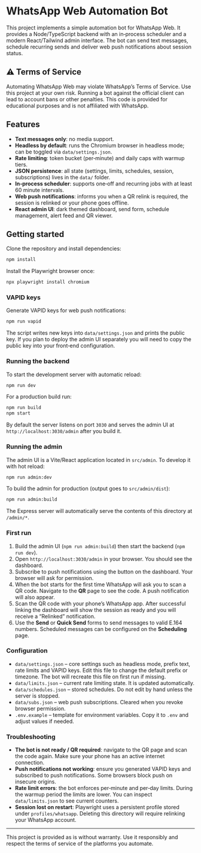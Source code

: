 # WhatsApp Web Automation Bot

This project implements a simple automation bot for WhatsApp Web. It provides a Node/TypeScript backend with an in‑process scheduler and a modern React/Tailwind admin interface. The bot can send text messages, schedule recurring sends and deliver web push notifications about session status.

## ⚠️ Terms of Service

Automating WhatsApp Web may violate WhatsApp’s Terms of Service. Use this project at your own risk. Running a bot against the official client can lead to account bans or other penalties. This code is provided for educational purposes and is not affiliated with WhatsApp.

## Features

- **Text messages only**: no media support.
- **Headless by default**: runs the Chromium browser in headless mode; can be toggled via `data/settings.json`.
- **Rate limiting**: token bucket (per‑minute) and daily caps with warmup tiers.
- **JSON persistence**: all state (settings, limits, schedules, session, subscriptions) lives in the `data/` folder.
- **In‑process scheduler**: supports one‑off and recurring jobs with at least 60 minute intervals.
- **Web push notifications**: informs you when a QR relink is required, the session is relinked or your phone goes offline.
- **React admin UI**: dark themed dashboard, send form, schedule management, alert feed and QR viewer.

## Getting started

Clone the repository and install dependencies:

```bash
npm install
```

Install the Playwright browser once:

```bash
npx playwright install chromium
```

### VAPID keys

Generate VAPID keys for web push notifications:

```bash
npm run vapid
```

The script writes new keys into `data/settings.json` and prints the public key. If you plan to deploy the admin UI separately you will need to copy the public key into your front‑end configuration.

### Running the backend

To start the development server with automatic reload:

```bash
npm run dev
```

For a production build run:

```bash
npm run build
npm start
```

By default the server listens on port `3030` and serves the admin UI at `http://localhost:3030/admin` after you build it.

### Running the admin

The admin UI is a Vite/React application located in `src/admin`. To develop it with hot reload:

```bash
npm run admin:dev
```

To build the admin for production (output goes to `src/admin/dist`):

```bash
npm run admin:build
```

The Express server will automatically serve the contents of this directory at `/admin/*`.

### First run

1. Build the admin UI (`npm run admin:build`) then start the backend (`npm run dev`).
2. Open `http://localhost:3030/admin` in your browser. You should see the dashboard.
3. Subscribe to push notifications using the button on the dashboard. Your browser will ask for permission.
4. When the bot starts for the first time WhatsApp will ask you to scan a QR code. Navigate to the **QR** page to see the code. A push notification will also appear.
5. Scan the QR code with your phone’s WhatsApp app. After successful linking the dashboard will show the session as ready and you will receive a “Relinked” notification.
6. Use the **Send** or **Quick Send** forms to send messages to valid E.164 numbers. Scheduled messages can be configured on the **Scheduling** page.

### Configuration

- `data/settings.json` – core settings such as headless mode, prefix text, rate limits and VAPID keys. Edit this file to change the default prefix or timezone. The bot will recreate this file on first run if missing.
- `data/limits.json` – current rate limiting state. It is updated automatically.
- `data/schedules.json` – stored schedules. Do not edit by hand unless the server is stopped.
- `data/subs.json` – web push subscriptions. Cleared when you revoke browser permission.
- `.env.example` – template for environment variables. Copy it to `.env` and adjust values if needed.

### Troubleshooting

- **The bot is not ready / QR required**: navigate to the QR page and scan the code again. Make sure your phone has an active internet connection.
- **Push notifications not working**: ensure you generated VAPID keys and subscribed to push notifications. Some browsers block push on insecure origins.
- **Rate limit errors**: the bot enforces per‑minute and per‑day limits. During the warmup period the limits are lower. You can inspect `data/limits.json` to see current counters.
- **Session lost on restart**: Playwright uses a persistent profile stored under `profiles/whatsapp`. Deleting this directory will require relinking your WhatsApp account.

---

This project is provided as is without warranty. Use it responsibly and respect the terms of service of the platforms you automate.